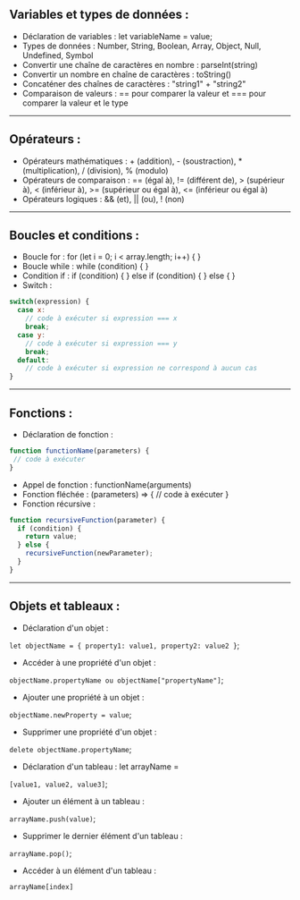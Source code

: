 ## Variables et types de données :

- Déclaration de variables : let variableName = value;
- Types de données : Number, String, Boolean, Array, Object, Null, Undefined, Symbol
- Convertir une chaîne de caractères en nombre : parseInt(string)
- Convertir un nombre en chaîne de caractères : toString()
- Concaténer des chaînes de caractères : "string1" + "string2"
- Comparaison de valeurs : == pour comparer la valeur et === pour comparer la valeur et le type

---

## Opérateurs :

- Opérateurs mathématiques : + (addition), - (soustraction), * (multiplication), / (division), % (modulo)
- Opérateurs de comparaison : == (égal à), != (différent de), > (supérieur à), < (inférieur à), >= (supérieur ou égal à), <= (inférieur ou égal à)
- Opérateurs logiques : && (et), || (ou), ! (non)

---

## Boucles et conditions :

- Boucle for : for (let i = 0; i < array.length; i++) { }
- Boucle while : while (condition) { }
- Condition if : if (condition) { } else if (condition) { } else { }
- Switch :

``` javascript
switch(expression) {
  case x:
    // code à exécuter si expression === x
    break;
  case y:
    // code à exécuter si expression === y
    break;
  default:
    // code à exécuter si expression ne correspond à aucun cas
}
```
---

## Fonctions :

- Déclaration de fonction :
 ```javascript
function functionName(parameters) {
  // code à exécuter
}
```
- Appel de fonction : functionName(arguments)
- Fonction fléchée : (parameters) => { // code à exécuter }
- Fonction récursive :

```javascript
function recursiveFunction(parameter) {
  if (condition) {
    return value;
  } else {
    recursiveFunction(newParameter);
  }
}
```

---

## Objets et tableaux :

- Déclaration d'un objet : 

``let objectName = { property1: value1, property2: value2 }``;

- Accéder à une propriété d'un objet : 

``objectName.propertyName ou objectName["propertyName"]``;

- Ajouter une propriété à un objet : 

``objectName.newProperty = value``;

- Supprimer une propriété d'un objet :

 ``delete objectName.propertyName``;

- Déclaration d'un tableau : let arrayName = 

``[value1, value2, value3]``;

- Ajouter un élément à un tableau : 

``arrayName.push(value)``;

- Supprimer le dernier élément d'un tableau : 

``arrayName.pop()``;

- Accéder à un élément d'un tableau : 

``arrayName[index]``
